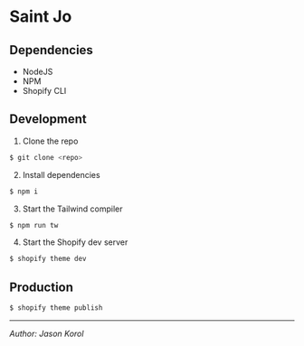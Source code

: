 # Saint Jo

## Dependencies

- NodeJS
- NPM
- Shopify CLI

## Development

1. Clone the repo
```bash
$ git clone <repo>
```

2. Install dependencies
```bash
$ npm i
```

3. Start the Tailwind compiler
```bash
$ npm run tw
```

4. Start the Shopify dev server
```bash
$ shopify theme dev
```

## Production

```bash
$ shopify theme publish
```

---

_Author: Jason Korol_